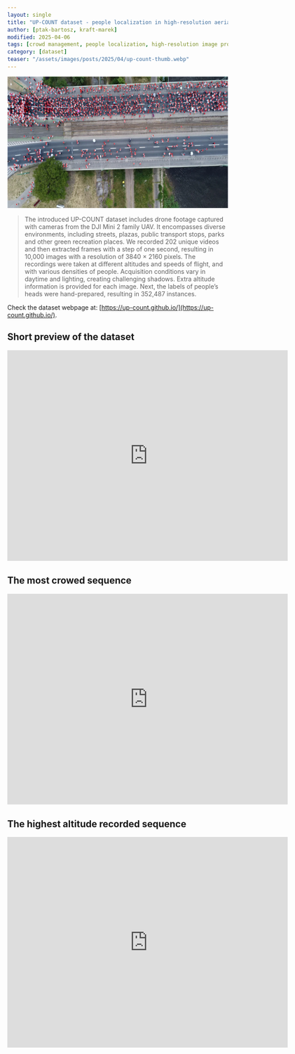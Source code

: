 ```yaml
---
layout: single
title: "UP-COUNT dataset - people localization in high-resolution aerial images"
author: [ptak-bartosz, kraft-marek]
modified: 2025-04-06
tags: [crowd management, people localization, high-resolution image processing, unmanned aerial vehicles, aerial remote sensing]
category: [dataset]
teaser: "/assets/images/posts/2025/04/up-count-thumb.webp"
---
```


<p align="center">
    <img src="/assets/images/posts/2025/04/up-count-header.webp" height="300px" />
</p>


> The introduced UP-COUNT dataset includes drone footage captured with cameras from the DJI Mini 2 family UAV. It encompasses diverse environments, including streets, plazas, public transport stops, parks and other green recreation places. We recorded 202 unique videos and then extracted frames with a step of one second, resulting in 10,000 images with a resolution of 3840 × 2160 pixels. The recordings were taken at different altitudes and speeds of flight, and with various densities of people. Acquisition conditions vary in daytime and lighting, creating challenging shadows. Extra altitude information is provided for each image. Next, the labels of people’s heads were hand-prepared, resulting in 352,487 instances.

Check the dataset webpage at: [https://up-count.github.io/](https://up-count.github.io/).

## Short preview of the dataset
<iframe width="640" height="480" src="https://www.youtube.com/embed/BGywlslIFNM" title="UP COUNT dataset | Sequences overview" frameborder="0" allow="accelerometer; autoplay; clipboard-write; encrypted-media; gyroscope; picture-in-picture" allowfullscreen></iframe>  

## The most crowed sequence

<iframe width="640" height="480" src="https://www.youtube.com/embed/zmgzsSJSxtE" title="UP COUNT dataset  | The most crowed sequence" frameborder="0" allow="accelerometer; autoplay; clipboard-write; encrypted-media; gyroscope; picture-in-picture" allowfullscreen></iframe><BR>

## The highest altitude recorded sequence

<iframe width="640" height="480" src="https://www.youtube.com/embed/fJWy2-p9V0M" title="UP COUNT dataset  | The highest altitude recorded sequence" frameborder="0" allow="accelerometer; autoplay; clipboard-write; encrypted-media; gyroscope; picture-in-picture" allowfullscreen></iframe><BR>
